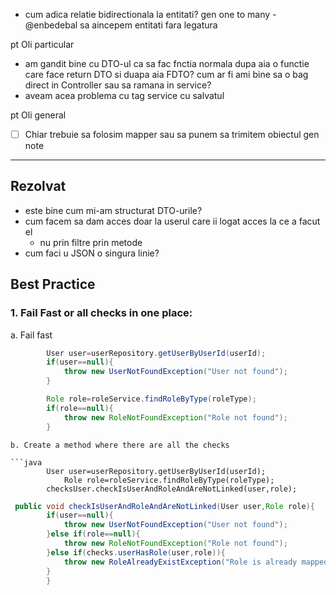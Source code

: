 - cum adica relatie bidirectionala la entitati? gen one to many
  -@enbedebal sa aincepem entitati fara legatura

pt Oli particular

- am gandit bine cu DTO-ul ca sa fac fnctia normala dupa aia o functie care face return DTO si duapa aia FDTO?
  cum ar fi ami bine sa o bag direct in Controller sau sa ramana in service?
- aveam acea problema cu tag service cu salvatul

pt Oli general

- [ ] Chiar trebuie sa folosim mapper sau sa punem sa trimitem obiectul gen note

----------------------------------------------------------------------------
Rezolvat
----------------------------------------------------------------------------

- este bine cum mi-am structurat DTO-urile?
- cum facem sa dam acces doar la userul care ii logat acces la ce a facut el
    - nu prin filtre prin metode
- cum faci u JSON o singura linie?


## Best Practice

### 1. Fail Fast or all checks in one place:

a. Fail fast

```java
        User user=userRepository.getUserByUserId(userId);
        if(user==null){
            throw new UserNotFoundException("User not found");
        }

        Role role=roleService.findRoleByType(roleType);
        if(role==null){
            throw new RoleNotFoundException("Role not found");
        }
```

```
b. Create a method where there are all the checks

```java
        User user=userRepository.getUserByUserId(userId);
            Role role=roleService.findRoleByType(roleType);
        checksUser.checkIsUserAndRoleAndAreNotLinked(user,role);
```

```java
 public void checkIsUserAndRoleAndAreNotLinked(User user,Role role){
        if(user==null){
            throw new UserNotFoundException("User not found");
        }else if(role==null){
            throw new RoleNotFoundException("Role not found");
        }else if(checks.userHasRole(user,role)){
            throw new RoleAlreadyExistException("Role is already mapped to the user");
        }
        }
```
